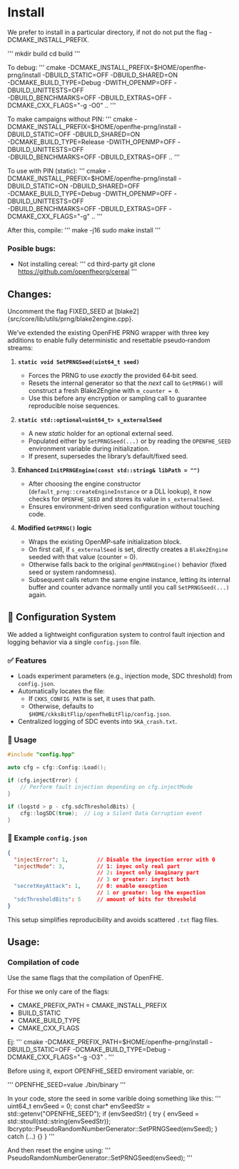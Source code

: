


# Install

We prefer to install in a particular directory, if not do not put the flag
-DCMAKE_INSTALL_PREFIX.

'''
mkdir build
cd build
'''

To debug:
'''
cmake -DCMAKE_INSTALL_PREFIX=$HOME/openfhe-prng/install -DBUILD_STATIC=OFF -DBUILD_SHARED=ON \
      -DCMAKE_BUILD_TYPE=Debug -DWITH_OPENMP=OFF -DBUILD_UNITTESTS=OFF \
      -DBUILD_BENCHMARKS=OFF -DBUILD_EXTRAS=OFF -DCMAKE_CXX_FLAGS="-g -O0" ..
'''

To make campaigns without PIN:
'''
cmake -DCMAKE_INSTALL_PREFIX=$HOME/openfhe-prng/install -DBUILD_STATIC=OFF -DBUILD_SHARED=ON \
      -DCMAKE_BUILD_TYPE=Release -DWITH_OPENMP=OFF -DBUILD_UNITTESTS=OFF \
      -DBUILD_BENCHMARKS=OFF -DBUILD_EXTRAS=OFF ..
'''

To use with PIN (static):
'''
cmake -DCMAKE_INSTALL_PREFIX=$HOME/openfhe-prng/install -DBUILD_STATIC=ON -DBUILD_SHARED=OFF \
      -DCMAKE_BUILD_TYPE=Debug -DWITH_OPENMP=OFF -DBUILD_UNITTESTS=OFF \
      -DBUILD_BENCHMARKS=OFF -DBUILD_EXTRAS=OFF -DCMAKE_CXX_FLAGS="-g" ..
'''

After this, compile:
'''
make -j16
sudo make install
'''

### Posible bugs:

- Not installing cereal:
'''
cd third-party
git clone https://github.com/openfheorg/cereal
'''

## Changes:

Uncomment the flag FIXED_SEED at [blake2]{src/core/lib/utils/prng/blake2engine.cpp}.

We’ve extended the existing OpenFHE PRNG wrapper with three key additions to enable fully deterministic and resettable pseudo‑random streams:

1. **`static void SetPRNGSeed(uint64_t seed)`**
   - Forces the PRNG to use *exactly* the provided 64‑bit seed.
   - Resets the internal generator so that the *next* call to `GetPRNG()` will construct a fresh Blake2Engine with `m_counter = 0`.
   - Use this before any encryption or sampling call to guarantee reproducible noise sequences.

2. **`static std::optional<uint64_t> s_externalSeed`**
   - A new *static* holder for an optional external seed.
   - Populated either by `SetPRNGSeed(...)` or by reading the `OPENFHE_SEED` environment variable during initialization.
   - If present, supersedes the library’s default/fixed seed.

3. **Enhanced `InitPRNGEngine(const std::string& libPath = "")`**
   - After choosing the engine constructor (`default_prng::createEngineInstance` or a DLL lookup), it now checks for `OPENFHE_SEED` and stores its value in `s_externalSeed`.
   - Ensures environment‑driven seed configuration without touching code.

4. **Modified `GetPRNG()` logic**
   - Wraps the existing OpenMP‑safe initialization block.
   - On first call, if `s_externalSeed` is set, directly creates a `Blake2Engine` seeded with that value (counter = 0).
   - Otherwise falls back to the original `genPRNGEngine()` behavior (fixed seed or system randomness).
   - Subsequent calls return the same engine instance, letting its internal buffer and counter advance normally until you call `SetPRNGSeed(...)` again.


## 🔧 Configuration System

We added a lightweight configuration system to control fault injection and logging behavior via a single `config.json` file.

### ✅ Features

- Loads experiment parameters (e.g., injection mode, SDC threshold) from `config.json`.
- Automatically locates the file:
  - If `CKKS_CONFIG_PATH` is set, it uses that path.
  - Otherwise, defaults to `$HOME/ckksBitFlip/openfheBitFlip/config.json`.
- Centralized logging of SDC events into `SKA_crash.txt`.

### 🧪 Usage

```cpp
#include "config.hpp"

auto cfg = cfg::Config::Load();

if (cfg.injectError) {
    // Perform fault injection depending on cfg.injectMode
}

if (logstd > p - cfg.sdcThresholdBits) {
    cfg::logSDC(true);  // Log a Silent Data Corruption event
}
```

### 📄 Example `config.json`

```json
{
  "injectError": 1,         // Disable the inyection error with 0
  "injectMode": 3,          // 1: inyec only real part
                            // 2: inyect only imaginary part
                            // 3 or greater: inytect both
  "secretKeyAttack": 1,     // 0: enable execption
                            // 1 or greater: log the expection
  "sdcThresholdBits": 5     // amount of bits for threshold
}
```

This setup simplifies reproducibility and avoids scattered `.txt` flag files.

## Usage:

### Compilation of code


Use the same flags that the compilation of OpenFHE.

For thise we only care of the flags:

-  CMAKE_PREFIX_PATH = CMAKE_INSTALL_PREFIX
-  BUILD_STATIC
-  CMAKE_BUILD_TYPE
-  CMAKE_CXX_FLAGS

Ej:
'''
cmake -DCMAKE_PREFIX_PATH=$HOME/openfhe-prng/install -DBUILD_STATIC=OFF -DCMAKE_BUILD_TYPE=Debug -DCMAKE_CXX_FLAGS="-g -O3" .
'''

Before using it, export OPENFHE_SEED enviroment variable, or:

'''
OPENFHE_SEED=value ./bin/binary
'''

In your code, store the seed in some varible doing something like this:
'''
uint64_t envSeed = 0;
const char* envSeedStr = std::getenv("OPENFHE_SEED");
if (envSeedStr) {
    try {
        envSeed = std::stoull(std::string(envSeedStr));
        lbcrypto::PseudoRandomNumberGenerator::SetPRNGSeed(envSeed);
    }
    catch (...) {}
}
'''

And then reset the engine using:
'''
PseudoRandomNumberGenerator::SetPRNGSeed(envSeed);
'''


